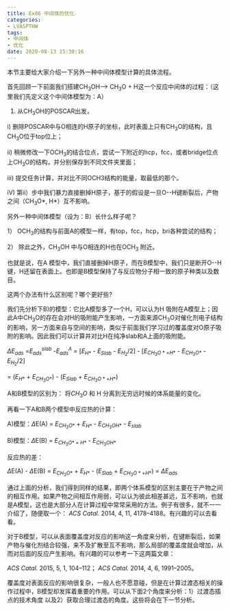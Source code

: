 ```yaml
---
title: Ex86 中间体的优化
categories: 
- LVASPTHW
tags: 
- 中间体
- 优化
date: 2020-08-13 15:30:16
---
```




本节主要给大家介绍一下另外一种中间体模型计算的具体流程。

首先回顾一下前面我们搭建CH$_3$OH--> CH$_3$O + H这一个反应中间体的过程：（这里我们先定义这个中间体模型为：A）

1) 从CH$_3$OH的POSCAR出发，

i) 删除POSCAR中与O相连的H原子的坐标，此时表面上只有CH$_3$O的结构，且CH$_3$O位于top位上；

ii) 稍微修改一下OCH$_3$的结合位点，尝试一下附近的hcp，fcc，或者bridge位点上CH$_3$O的结构，并分别保存到不同文件夹里面；

iii) 提交任务计算，并对比不同OCH3结构的能量，取最低的那个。

iV) 第ii）步中我们暴力直接删掉H原子，基于的假设是一旦O--H键断裂后，产物之间（CH$_3$O*, H*）互不影响。



另外一种中间体模型（设为：B）长什么样子呢？

1） OCH$_3$的结构与前面A的模型一样，有top，fcc，hcp，bri各种尝试的结构；

2） 除此之外，CH$_3$OH 中与O相连的H也在OCH$_3$ 附近。

也就是说，在A 模型中，我们直接删掉H原子，而在B模型中，我们只是断开O--H 键，H还留在表面上。也即是B模型保持了与反应物分子相一致的原子种类以及数目。



这两个办法有什么区别呢？哪个更好些?

我们先分析下B)的模型：它比A模型多了一个H，可以认为H 吸附在A模型上；因此A中CH$_3$O的存在会对H的吸附能产生影响，一方面来源CH$_3$O对催化剂电子结构的影响，另一方面来自与空间的影响，类似于前面我们学习过的覆盖度对O原子吸附的影响。因此我们可以计算并对比H在纯净slab和A上面的吸附能。 

$\Delta E_{ads}$ =$E_{ads}^{slab}$ -$E_{ads}^{A}$  = [$E_{H*}$  - $E_{Slab}$ - $E_{H_2}/2$]  -  [$E_{CH_3O*+H*}$  - $E_{CH_3O*}$ - $E_{H_2}/2$] 

= ($E_{H*}$ + $E_{CH_3O*}$) - ($E_{Slab}$ + $E_{CH_3O*+H*}$)

A和B模型的区别为： 将$CH_{3}O$ 和 H 分离到无穷远时候的体系能量的变化。



再看一下A和B两个模型中反应热的计算：

A)模型：$\Delta$E(A) =  $E_{CH_3O*}$ + $E_{H*}$ - $E_{CH_3OH*}$ -  $E_{slab}$

B)模型：$\Delta$E(B) =  $E_{{CH_3O*}+{H*}}$ - $E_{CH_3OH*}$ 

反应热的差：

$\Delta$E(A) - $\Delta$E(B) = $E_{CH_3O*}$ + $E_{H*}$  - ($E_{Slab}$ + $E_{CH_3O*+H*}$) = $\Delta E_{ads}$



通过上面的分析，我们得到同样的结果，即两个体系模型的区别主要在于产物之间的相互作用。如果产物之间相互作用弱，可以认为彼此相差甚远，互不影响，也就是A模型，这也是大部分人在计算过程中常常采用的方法。例子有很多，就不一一介绍了，随便取一个： *ACS Catal.* 2014, 4, 11, 4178–4188。有兴趣的可以去看看。

对于B模型，可以从表面覆盖度对反应的影响这一角度来分析，在键断裂后，如果产物与催化剂结合较强，来不及扩散至互不影响，那么局部的覆盖度就会增加，从而对后面的反应产生影响。有兴趣的可以参考一下这两篇文章：

*ACS Catal.* 2015, 5, 1, 104–112； *ACS Catal.* 2014, 4, 6, 1991–2005。

覆盖度对表面反应的影响很复杂，一般人也不愿意碰，但是在计算过渡态相关的操作过程中，B模型却发挥着重要的作用。可以从下面2个角度来分析：1）过渡态插点的技术角度 以及2）获取合理过渡态的角度。这些将会在下一节分析。